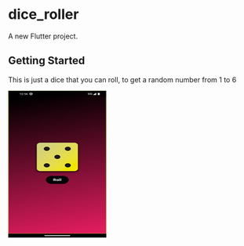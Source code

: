 # dice_roller

A new Flutter project.

## Getting Started

This is just a dice that
you can roll, to get a 
random number from 1 to 6

<img src="https://github.com/BrilantdonNura/dice_roller/blob/main/assets/images/screenShots/ScreenShot1.png" width="200" height="300" alt="Alt text">
